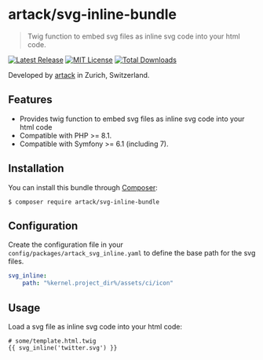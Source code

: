 artack/svg-inline-bundle
============

> Twig function to embed svg files as inline svg code into your html code.


[![Latest Release](https://img.shields.io/packagist/v/artack/svg-inline-bundle.svg)](https://packagist.org/packages/artack/color)
[![MIT License](https://img.shields.io/packagist/l/artack/color.svg)](http://opensource.org/licenses/MIT)
[![Total Downloads](https://img.shields.io/packagist/dt/artack/color.svg)](https://packagist.org/packages/artack/svg-inline-bundle)

Developed by [artack](https://www.artack.ch) in Zurich, Switzerland.


Features
--------

- Provides twig function to embed svg files as inline svg code into your html code
- Compatible with PHP >= 8.1.
- Compatible with Symfony >= 6.1 (including 7).

Installation
------------
You can install this bundle through [Composer](https://getcomposer.org):

```shell
$ composer require artack/svg-inline-bundle
```

Configuration
-----
Create the configuration file in your `config/packages/artack_svg_inline.yaml` to define the base path for the svg files.

```yaml
svg_inline:
    path: "%kernel.project_dir%/assets/ci/icon"
```

Usage
-----
Load a svg file as inline svg code into your html code:

```twig
# some/template.html.twig
{{ svg_inline('twitter.svg') }}
```
